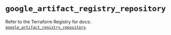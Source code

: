 # `google_artifact_registry_repository`

Refer to the Terraform Registry for docs: [`google_artifact_registry_repository`](https://registry.terraform.io/providers/hashicorp/google/6.43.0/docs/resources/artifact_registry_repository).

